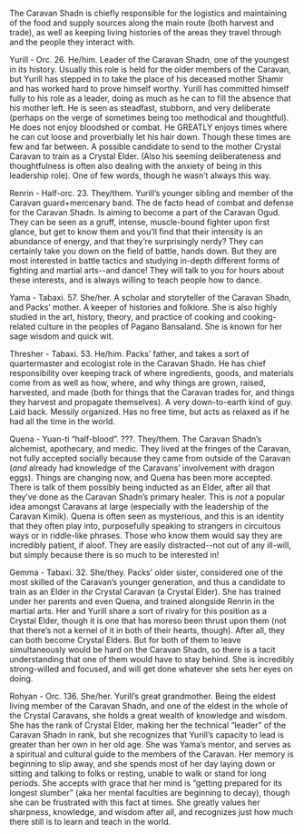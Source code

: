 The Caravan Shadn is chiefly responsible for the logistics and maintaining of the food and supply sources along the main route (both harvest and trade), as well as keeping living histories of the areas they travel through and the people they interact with.

Yurill - Orc. 26. He/him. Leader of the Caravan Shadn, one of the youngest in its history. Usually this role is held for the older members of the Caravan, but Yurill has stepped in to take the place of his deceased mother Shamir and has worked hard to prove himself worthy. Yurill has committed himself fully to his role as a leader, doing as much as he can to fill the absence that his mother left. He is seen as steadfast, stubborn, and very deliberate (perhaps on the verge of sometimes being too methodical and thoughtful). He does not enjoy bloodshed or combat. He GREATLY enjoys times where he can cut loose and proverbially let his hair down. Though these times are few and far between. A possible candidate to send to the mother Crystal Caravan to train as a Crystal Elder. (Also his seeming deliberateness and thoughtfulness is often also dealing with the anxiety of being in this leadership role). One of few words, though he wasn’t always this way.

  

Renrin - Half-orc. 23. They/them. Yurill’s younger sibling and member of the Caravan guard+mercenary band. The de facto head of combat and defense for the Caravan Shadn. Is aiming to become a part of the Caravan Ogud. They can be seen as a gruff, intense, muscle-bound fighter upon first glance, but get to know them and you’ll find that their intensity is an abundance of energy, and that they’re surprisingly nerdy? They can certainly take you down on the field of battle, hands down. But they are most interested in battle tactics and studying in-depth different forms of fighting and martial arts--and dance! They will talk to you for hours about these interests, and is always willing to teach people how to dance.

  

Yama - Tabaxi. 57. She/her. A scholar and storyteller of the Caravan Shadn, and Packs’ mother. A keeper of histories and folklore. She is also highly studied in the art, history, theory, and practice of cooking and cooking-related culture in the peoples of Pagano Bansaland. She is known for her sage wisdom and quick wit. 

  

Thresher - Tabaxi. 53. He/him. Packs’ father, and takes a sort of quartermaster and ecologist role in the Caravan Shadn. He has chief responsibility over keeping track of where ingredients, goods, and materials come from as well as how, where, and why things are grown, raised, harvested, and made (both for things that the Caravan trades for, and things they harvest and propagate themselves). A very down-to-earth kind of guy. Laid back. Messily organized. Has no free time, but acts as relaxed as if he had all the time in the world.

  

Quena - Yuan-ti “half-blood”. ???. They/them. The Caravan Shadn’s alchemist, apothecary, and medic. They lived at the fringes of the Caravan, not fully accepted socially because they came from outside of the Caravan (*and* already had knowledge of the Caravans’ involvement with dragon eggs). Things are changing now, and Quena has been more accepted. There is talk of them possibly being inducted as an Elder, after all that they’ve done as the Caravan Shadn’s primary healer. This is *not* a popular idea amongst Caravans at large (especially with the leadership of the Caravan Kimik). Quena is often seen as mysterious, and this is an identity that they often play into, purposefully speaking to strangers in circuitous ways or in riddle-like phrases. Those who know them would say they are incredibly patient, if aloof. They are easily distracted--not out of any ill-will, but simply because there is so much to be interested in!

  

Gemma - Tabaxi. 32. She/they. Packs’ older sister, considered one of the most skilled of the Caravan’s younger generation, and thus a candidate to train as an Elder in *the* Crystal Caravan (a Crystal Elder). She has trained under her parents and even Quena, and trained alongside Renrin in the martial arts. Her and Yurill share a sort of rivalry for this position as a Crystal Elder, though it is one that has moreso been thrust upon them (not that there’s not a kernel of it in both of their hearts, though). After all, they can both become Crystal Elders. But for both of them to leave simultaneously would be hard on the Caravan Shadn, so there is a tacit understanding that one of them would have to stay behind. She is incredibly strong-willed and focused, and will get done whatever she sets her eyes on doing. 

  

Rohyan - Orc. 136. She/her. Yurill’s great grandmother. Being the eldest living member of the Caravan Shadn, and one of the eldest in the whole of the Crystal Caravans, she holds a great wealth of knowledge and wisdom. She has the rank of Crystal Elder, making her the technical “leader” of the Caravan Shadn in rank, but she recognizes that Yurill’s capacity to lead is greater than her own in her old age. She was Yama’s mentor, and serves as a spiritual and cultural guide to the members of the Caravan. Her memory is beginning to slip away, and she spends most of her day laying down or sitting and talking to folks or resting, unable to walk or stand for long periods. She accepts with grace that her mind is “getting prepared for its longest slumber” (aka her mental faculties are beginning to decay), though she can be frustrated with this fact at times. She greatly values her sharpness, knowledge, and wisdom after all, and recognizes just how much there still is to learn and teach in the world.